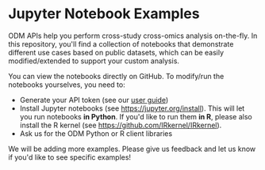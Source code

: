 # Jupyter Notebook Examples

ODM APIs help you perform cross-study cross-omics analysis on-the-fly. In this repository, you'll find a collection of notebooks that demonstrate different use cases based on public datasets, which can be easily modified/extended to support your custom analysis.

You can view the notebooks directly on GitHub. To modify/run the notebooks yourselves, you need to:
* Generate your API token (see our [user guide](https://odm-user-guide.readthedocs.io/en/latest/doc-odm-user-guide/getting-a-genestack-api-token.html))
* Install Jupyter notebooks (see https://jupyter.org/install). This will let you run notebooks **in Python**. If you'd like to run them **in R**, please also install the R kernel (see https://github.com/IRkernel/IRkernel).
* Ask us for the ODM Python or R client libraries

We will be adding more examples. Please give us feedback and let us know if you'd like to see specific examples!
